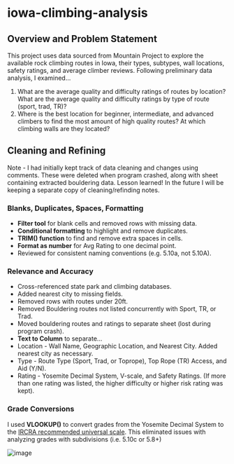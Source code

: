 # iowa-climbing-analysis

## Overview and Problem Statement
This project uses data sourced from Mountain Project to explore the available rock climbing routes in Iowa, their types, subtypes, wall locations, safety ratings, and average climber reviews. Following preliminary data analysis, I examined...

1. What are the average quality and difficulty ratings of routes by location? What are the average quality and difficulty ratings by type of route (sport, trad, TR)?
2. Where is the best location for beginner, intermediate, and advanced climbers to find the most amount of high quality routes? At which climbing walls are they located?

## Cleaning and Refining
Note - I had initially kept track of data cleaning and changes using comments. These were deleted when program crashed, along with sheet containing extracted bouldering data. Lesson learned! In the future I will be keeping a separate copy of cleaning/refinding notes.

### Blanks, Duplicates, Spaces, Formatting
- **Filter tool** for blank cells and removed rows with missing data.
- **Conditional formatting** to highlight and remove duplicates.
- **TRIM() function** to find and remove extra spaces in cells.
- **Format as number** for Avg Rating to one decimal point.
- Reviewed for consistent naming conventions (e.g. 5.10a, not 5.10A).

### Relevance and Accuracy
- Cross-referenced state park and climbing databases.
- Added nearest city to missing fields. 
- Removed rows with routes under 20ft. 
- Removed Bouldering routes not listed concurrently with Sport, TR, or Trad.
-    Moved bouldering routes and ratings to separate sheet (lost during program crash).
- **Text to Column** to separate...
-    Location - Wall Name, Geographic Location, and Nearest City. Added nearest city as necessary. 
-    Type - Route Type (Sport, Trad, or Toprope), Top Rope (TR) Access, and Aid (Y/N).
-    Rating - Yosemite Decimal System, V-scale, and Safety Ratings. (If more than one rating was listed, the higher difficulty or higher risk rating was kept).

### Grade Conversions
I used **VLOOKUP()** to convert grades from the Yosemite Decimal System to the [IRCRA recommended universal scale](https://www.ircra.rocks/single-post/2016/09/12/reporting-grades-in-climbing-research). This eliminated issues with analyzing grades with subdivisions (i.e. 5.10c or 5.8+)

![image](https://github.com/user-attachments/assets/2fcf326c-2ae1-407e-b16c-4a38eecd3c9b)
